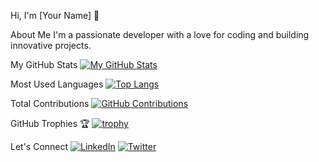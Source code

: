 
Hi, I'm [Your Name] 👋

About Me
I'm a passionate developer with a love for coding and building innovative projects.

My GitHub Stats
[![My GitHub Stats](https://github-readme-stats.vercel.app/api?username=nexustech1911&show_icons=true&theme=radical)](https://github.com/nexustech1911)

Most Used Languages
[![Top Langs](https://github-readme-stats.vercel.app/api/top-langs/?username=[YourUsername]&layout=compact&theme=radical)](https://github.com/[YourUsername])

Total Contributions
[![GitHub Contributions](https://github-readme-streak-stats.herokuapp.com/?user=[YourUsername]&theme=radical)](https://github.com/[YourUsername])

GitHub Trophies 🏆
[![trophy](https://github-profile-trophy.vercel.app/?username=[YourUsername]&theme=radical)](https://github.com/[YourUsername])

Let's Connect
[![LinkedIn](https://img.shields.io/badge/LinkedIn-%230077B5.svg?&style=flat-square&logo=linkedin&logoColor=white)](https://www.linkedin.com/in/[YourLinkedInUsername])
[![Twitter](https://img.shields.io/badge/Twitter-%231DA1F2.svg?&style=flat-square&logo=twitter&logoColor=white)](https://twitter.com/[YourTwitterUsername])
```

